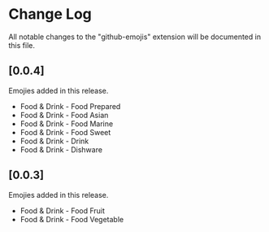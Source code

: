 # Change Log

All notable changes to the "github-emojis" extension will be documented in this file.


## [0.0.4]
Emojies added in this release.
- Food & Drink - Food Prepared
- Food & Drink - Food Asian
- Food & Drink - Food Marine
- Food & Drink - Food Sweet
- Food & Drink - Drink
- Food & Drink - Dishware

## [0.0.3]
Emojies added in this release.
- Food & Drink - Food Fruit
- Food & Drink - Food Vegetable
